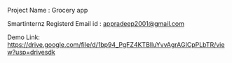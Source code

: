 Project Name : Grocery app
                       
Smartinternz Registerd Email id  : appradeep2001@gmail.com

                         	
Demo Link: https://drive.google.com/file/d/1bp94_PgFZ4KTBlluYvvAgrAGICpPLbTR/view?usp=drivesdk
